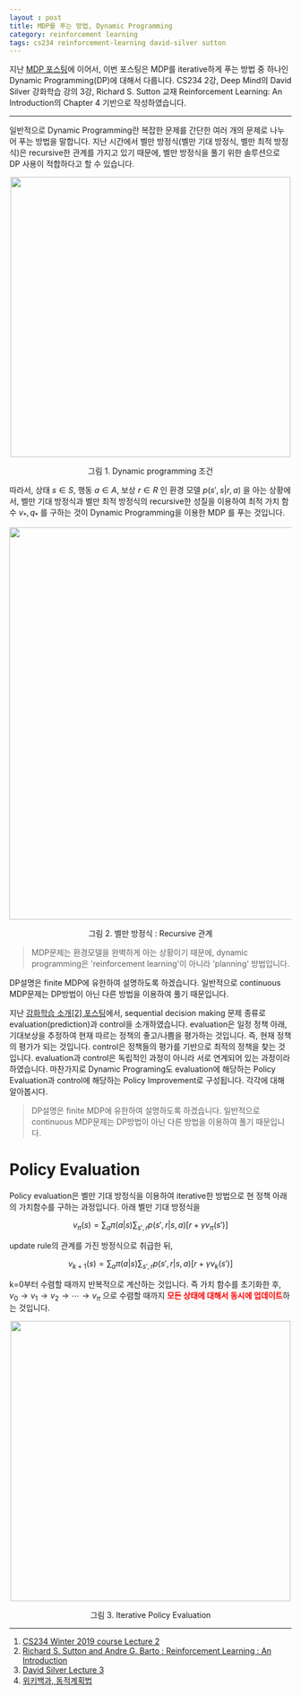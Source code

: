 ```yaml
---
layout : post
title: MDP를 푸는 방법, Dynamic Programming 
category: reinforcement learning
tags: cs234 reinforcement-learning david-silver sutton
---
```


지난 [MDP 포스팅](https://ralasun.github.io/reinforcement%20learning/2020/07/12/mdp/)에 이어서, 이번 포스팅은 MDP를 iterative하게 푸는 방법 중 하나인 Dynamic Programming(DP)에 대해서 다룹니다. CS234 2강, Deep Mind의 David Silver 강화학습 강의 3강, Richard S. Sutton 교재 Reinforcement Learning: An Introduction의 Chapter 4 기반으로 작성하였습니다. 

***

일반적으로 Dynamic Programming란 복잡한 문제를 간단한 여러 개의 문제로 나누어 푸는 방법을 말합니다. 지난 시간에서 벨만 방정식(벨만 기대 방정식, 벨만 최적 방정식)은 recursive한 관계를 가지고 있기 때문에, 벨만 방정식을 풀기 위한 솔루션으로 DP 사용이 적합하다고 할 수 있습니다.
<p align='center'>
<img width='500' src='https://user-images.githubusercontent.com/37501153/87278417-5e998980-c51f-11ea-9be2-b1b55ad4c070.jpeg'>
<figcaption align='center'>그림 1. Dynamic programming 조건</figcaption></p>

따라서, 상태 $s \in S$, 행동 $a \in A$, 보상 $r \in R$ 인 환경 모델 $p(s',s|r,a)$ 을 아는 상황에서, 벨만 기대 방정식과 벨만 최적 방정식의 recursive한 성질을 이용하여 최적 가치 함수 $v_\ast, q_\ast$ 를 구하는 것이 Dynamic Programming을 이용한 MDP 를 푸는 것입니다.
<p align='center'>
<img width='700' src='https://user-images.githubusercontent.com/37501153/87279033-08c5e100-c521-11ea-8ccc-de84ed44d45f.jpeg'>
<figcaption align='center'>그림 2. 벨만 방정식 : Recursive 관계</figcaption></p>
<blockquote>MDP문제는 환경모델을 완벽하게 아는 상황이기 때문에, dynamic programming은 'reinforcement learning'이 아니라 'planning' 방법입니다.</blockquote>
DP설명은 finite MDP에 유한하여 설명하도록 하겠습니다. 일반적으로 continuous MDP문제는 DP방법이 아닌 다른 방법을 이용하여 풀기 때문입니다.

지난 [강화학습 소개[2] 포스팅](https://ralasun.github.io/reinforcement%20learning/2020/07/11/introRL(2))에서, sequential decision making 문제 종류로 evaluation(prediction)과 control을 소개하였습니다. evaluation은 일정 정책 아래, 기대보상을 추정하여 현재 따르는 정책의 좋고/나쁨을 평가하는 것입니다. 즉, 현재 정책의 평가가 되는 것입니다. control은 정책들의 평가를 기반으로 최적의 정책을 찾는 것입니다. evaluation과 control은 독립적인 과정이 아니라 서로 연계되어 있는 과정이라 하였습니다. 마찬가지로 Dynamic Programing도 evaluation에 해당하는 Policy Evaluation과 control에 해당하는 Policy Improvement로 구성됩니다. 각각에 대해 알아봅시다.
<blockquote>DP설명은 finite MDP에 유한하여 설명하도록 하겠습니다. 일반적으로 continuous MDP문제는 DP방법이 아닌 다른 방법을 이용하여 풀기 때문입니다.</blockquote>

<h1>Policy Evaluation</h1>
Policy evaluation은 벨만 기대 방정식을 이용하여 iterative한 방법으로 현 정책 아래의 가치함수를 구하는 과정입니다. 아래 벨만 기대 방정식을 

$$v_\pi(s)=\sum_a\pi(a|s)\sum_{s',r}p(s',r|s,a)[r+\gamma v_\pi(s')]$$

update rule의 관계를 가진 방정식으로 취급한 뒤, 

$$v_{k+1}(s)=\sum_a\pi(a|s)\sum_{s',r}p(s',r|s,a)[r+\gamma v_{k}(s')]$$

k=0부터 수렴할 때까지 반복적으로 계산하는 것입니다. 즉 가치 함수를 초기화한 후, $v_0 \to v_1 \to v_2 \to \cdots \to v_\pi$ 으로 수렴할 때까지 <span style="color:red">**모든 상태에 대해서 동시에 업데이트**</span>하는 것입니다. 
<p align='center'>
<img width='500' src='https://imgur.com/CAgioB4'>
<figcaption align='center'>그림 3.  Iterative Policy Evaluation</figcaption></p>


***

1. [CS234 Winter 2019 course Lecture 2](http://web.stanford.edu/class/cs234/slides/lecture2.pdf)
2. [Richard S. Sutton and Andre G. Barto : Reinforcement Learning : An Introduction](http://incompleteideas.net/book/bookdraft2017nov5.pdf)
3. [David Silver Lecture 3](https://www.davidsilver.uk/wp-content/uploads/2020/03/DP.pdf)
4. [위키백과, 동적계획법](https://ko.wikipedia.org/wiki/동적_계획법)